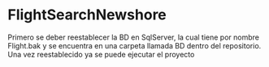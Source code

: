 # FlightSearchNewshore
Primero se deber reestablecer la BD en SqlServer, la cual tiene por nombre Flight.bak y se encuentra en una carpeta llamada BD dentro del repositorio. Una vez reestablecido ya se puede ejecutar el proyecto